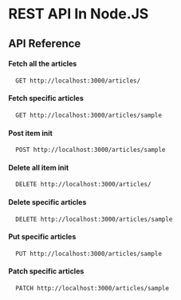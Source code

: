 # REST API In Node.JS
## API Reference
#### Fetch all the articles
```
  GET http://localhost:3000/articles/
```
#### Fetch specific articles
```
  GET http://localhost:3000/articles/sample
```
#### Post item init
```
  POST http://localhost:3000/articles/sample
```
#### Delete all item init
```
  DELETE http://localhost:3000/articles/
```
#### Delete specific articles
```
  DELETE http://localhost:3000/articles/sample
```
#### Put specific articles
```
  PUT http://localhost:3000/articles/sample
```
#### Patch specific articles
```
  PATCH http://localhost:3000/articles/sample
```
